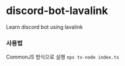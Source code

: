 # discord-bot-lavalink
 Learn discord bot using lavalink

### 사용법
CommonJS 방식으로 실행
`npx ts-node index.ts`
